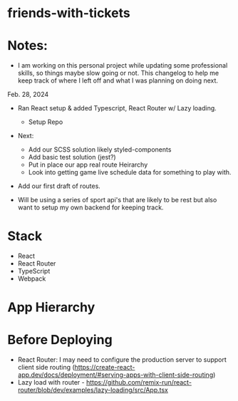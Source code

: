 # friends-with-tickets

# Notes:
 
- I am working on this personal project while updating some professional skills, so things maybe slow going or not. This changelog to help me keep track of where I left off and what I was planning on doing next. 

Feb. 28, 2024
- Ran React setup & added Typescript, React Router w/ Lazy loading. 
    + Setup Repo
- Next: 
    - Add our SCSS solution likely styled-components
    - Add basic test solution (jest?)
    - Put in place our app real route Heirarchy
    - Look into getting game live schedule data for something to play with.

- Add our first draft of routes.

- Will be using a series of sport api's that are likely to be rest but also want to setup my own backend for keeping track.

# Stack 
- React
- React Router
- TypeScript
- Webpack

# App Hierarchy

# Before Deploying 
- React Router: I may need to configure the production server to support client side routing (https://create-react-app.dev/docs/deployment/#serving-apps-with-client-side-routing)
- Lazy load with router - https://github.com/remix-run/react-router/blob/dev/examples/lazy-loading/src/App.tsx